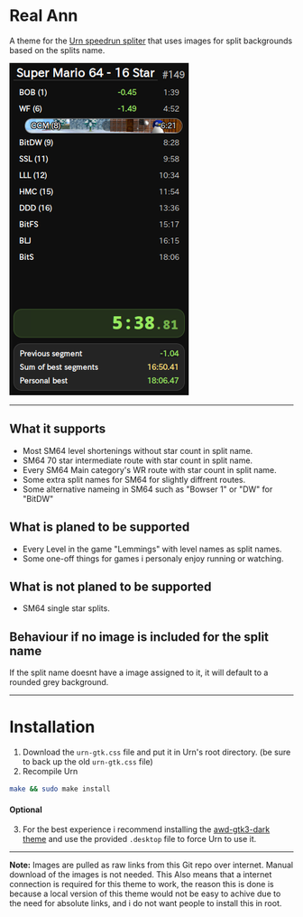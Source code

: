 # Real Ann
A theme for the [Urn speedrun spliter](https://github.com/paoloose/urn) that uses images for split backgrounds based on the splits name.

![](assets/example.png)

---

## What it supports
- Most SM64 level shortenings without star count in split name.
- SM64 70 star intermediate route with star count in split name.
- Every SM64 Main category's WR route with star count in split name.
- Some extra split names for SM64 for slightly diffrent routes.
- Some alternative nameing in SM64 such as "Bowser 1" or "DW" for "BitDW"

## What is planed to be supported
- Every Level in the game "Lemmings" with level names as split names.
- Some one-off things for games i personaly enjoy running or watching.

## What is not planed to be supported 
- SM64 single star splits.

## Behaviour if no image is included for the split name
If the split name doesnt have a image assigned to it, it will default to a rounded grey background.

---
# Installation
1. Download the `urn-gtk.css` file and put it in Urn's root directory. (be sure to back up the old `urn-gtk.css` file)
2. Recompile Urn
``` bash
make && sudo make install
```

#### **Optional** 
3. For the best experience i recommend installing the [awd-gtk3-dark theme](https://github.com/lassekongo83/adw-gtk3) and use the provided `.desktop` file to force Urn to use it.

---

**Note:** Images are pulled as raw links from this Git repo over internet. Manual download of the images is not needed. This Also means that a internet connection is required for this theme to work, the reason this is done is because a local version of this theme would not be easy to achive due to the need for absolute links, and i do not want people to install this in root.

